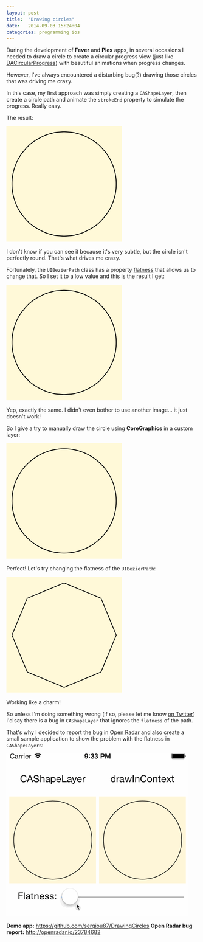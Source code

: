 ```yaml
---
layout: post
title:  "Drawing circles"
date:   2014-09-03 15:24:04
categories: programming ios
---
```


During the development of **Fever** and **Plex** apps, in several occasions I needed to draw a circle to create a circular progress view (just like [DACircularProgress](https://github.com/danielamitay/DACircularProgress)) with beautiful animations when progress changes.

However, I've always encountered a disturbing bug(?) drawing those circles that was driving me crazy.

<!--more-->

In this case, my first approach was simply creating a `CAShapeLayer`, then create a circle path and animate the `strokeEnd` property to simulate the progress. Really easy.

The result:

![Circle with CAShapeLayer](/public/drawing-circles/CAShapeLayer.png)

I don't know if you can see it because it's very subtle, but the circle isn't perfectly round. That's what drives me crazy.

Fortunately, the `UIBezierPath` class has a property [flatness](https://developer.apple.com/library/ios/documentation/uikit/reference/UIBezierPath_class/Reference/Reference.html#//apple_ref/occ/instp/UIBezierPath/flatness) that allows us to change that. So I set it to a low value and this is the result I get:

![Circle with CAShapeLayer… again](/public/drawing-circles/CAShapeLayer.png)

Yep, exactly the same. I didn't even bother to use another image… it just doesn't work!

So I give a try to manually draw the circle using **CoreGraphics** in a custom layer:

![Circle with CoreGraphics](/public/drawing-circles/CoreGraphics.png)

Perfect! Let's try changing the flatness of the `UIBezierPath`:

![Flat circle with CoreGraphics](/public/drawing-circles/CoreGraphics-flat.png)

Working like a charm!

So unless I'm doing something wrong (if so, please let me know [on Twitter](https://twitter.com/sergiou87)) I'd say there is a bug in `CAShapeLayer` that ignores the `flatness` of the path.

That's why I decided to report the bug in [Open Radar](http://openradar.io) and also create a small sample application to show the problem with the flatness in `CAShapeLayer`s:

![Drawing Circles demo app](/public/drawing-circles/flatness-demo-app.gif)

**Demo app:** https://github.com/sergiou87/DrawingCircles
**Open Radar bug report:** http://openradar.io/23784682
